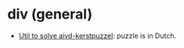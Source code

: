 # div (general)

+ [Util to solve aivd-kerstpuzzel](https://www.aivd.nl/actueel/nieuws/2020/12/09/aivd-kerstpuzzel-en-juniorkerstpuzzel-2020-gepubliceerd): puzzle is in Dutch. 
